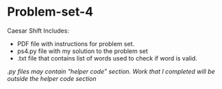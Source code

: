 # Problem-set-4
Caesar Shift
Includes:
  - PDF file with instructions for problem set. 
  - ps4.py file with my solution to the problem set
  - .txt file that contains list of words used to check if word is valid.
  
  *.py files may contain "helper code" section. Work that I completed will be outside the helper code section*
